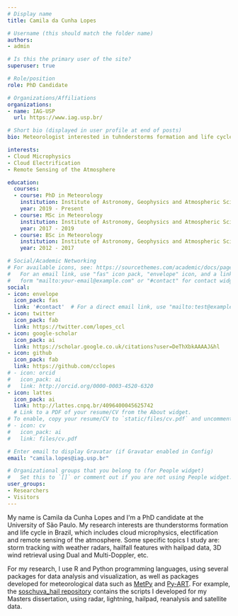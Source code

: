 ```yaml
---
# Display name
title: Camila da Cunha Lopes

# Username (this should match the folder name)
authors:
- admin

# Is this the primary user of the site?
superuser: true

# Role/position
role: PhD Candidate

# Organizations/Affiliations
organizations:
- name: IAG-USP
  url: https://www.iag.usp.br/

# Short bio (displayed in user profile at end of posts)
bio: Meteorologist interested in tuhnderstorms formation and life cycle in Brazil.

interests:
- Cloud Microphysics
- Cloud Electrification
- Remote Sensing of the Atmosphere

education:
  courses:
  - course: PhD in Meteorology
    institution: Institute of Astronomy, Geophysics and Atmospheric Sciences (IAG-USP)
    year: 2019 - Present
  - course: MSc in Meteorology
    institution: Institute of Astronomy, Geophysics and Atmospheric Sciences (IAG-USP)
    year: 2017 - 2019
  - course: BSc in Meteorology
    institution: Institute of Astronomy, Geophysics and Atmospheric Sciences (IAG-USP)
    year: 2012 - 2017

# Social/Academic Networking
# For available icons, see: https://sourcethemes.com/academic/docs/page-builder/#icons
#   For an email link, use "fas" icon pack, "envelope" icon, and a link in the
#   form "mailto:your-email@example.com" or "#contact" for contact widget.
social:
- icon: envelope
  icon_pack: fas
  link: '#contact'  # For a direct email link, use "mailto:test@example.org".
- icon: twitter
  icon_pack: fab
  link: https://twitter.com/lopes_ccl
- icon: google-scholar
  icon_pack: ai
  link: https://scholar.google.co.uk/citations?user=DeThXbkAAAAJ&hl
- icon: github
  icon_pack: fab
  link: https://github.com/cclopes
# - icon: orcid
#   icon_pack: ai
#   link: http://orcid.org/0000-0003-4520-6320
- icon: lattes
  icon_pack: ai
  link: http://lattes.cnpq.br/4096400045625742
  # Link to a PDF of your resume/CV from the About widget.
# To enable, copy your resume/CV to `static/files/cv.pdf` and uncomment the lines below.
# - icon: cv
#   icon_pack: ai
#   link: files/cv.pdf

# Enter email to display Gravatar (if Gravatar enabled in Config)
email: "camila.lopes@iag.usp.br"

# Organizational groups that you belong to (for People widget)
#   Set this to `[]` or comment out if you are not using People widget.
user_groups:
- Researchers
- Visitors
---
```


My name is Camila da Cunha Lopes and I'm a PhD candidate at the University of São Paulo. My research interests are thunderstorms formation and life cycle in Brazil, which includes cloud microphysics, electification and remote sensing of the atmosphere. Some specific topics I study are: storm tracking with weather radars, hailfall features with hailpad data, 3D wind retrieval using Dual and Multi-Doppler, etc.

For my research, I use R and Python programming languages, using several packages for data analysis and visualization, as well as packages developed for meteorological data such as [MetPy](https://unidata.github.io/MetPy/latest/index.html) and [Py-ART](https://arm-doe.github.io/pyart/). For example, the [soschuva_hail repository](https://github.com/cclopes/soschuva_hail) contains the scripts I developed for my Masters dissertation, using radar, lightning, hailpad, reanalysis and satellite data.
